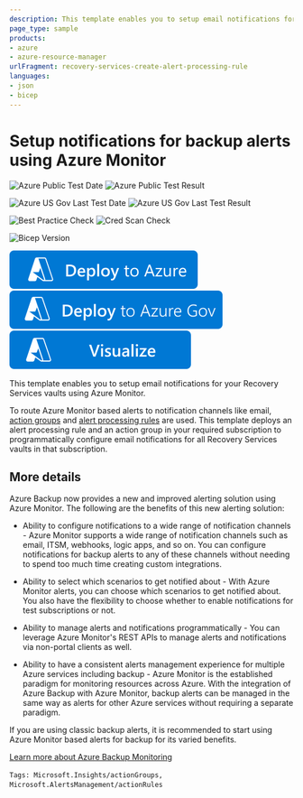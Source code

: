```yaml
---
description: This template enables you to setup email notifications for your Recovery Services vaults using Azure Monitor, by deploying an alert processing rule and an action group
page_type: sample
products:
- azure
- azure-resource-manager
urlFragment: recovery-services-create-alert-processing-rule
languages:
- json
- bicep
---
```

# Setup notifications for backup alerts using Azure Monitor

![Azure Public Test Date](https://azurequickstartsservice.blob.core.windows.net/badges/quickstarts/microsoft.recoveryservices/recovery-services-create-alert-processing-rule/PublicLastTestDate.svg)
![Azure Public Test Result](https://azurequickstartsservice.blob.core.windows.net/badges/quickstarts/microsoft.recoveryservices/recovery-services-create-alert-processing-rule/PublicDeployment.svg)

![Azure US Gov Last Test Date](https://azurequickstartsservice.blob.core.windows.net/badges/quickstarts/microsoft.recoveryservices/recovery-services-create-alert-processing-rule/FairfaxLastTestDate.svg)
![Azure US Gov Last Test Result](https://azurequickstartsservice.blob.core.windows.net/badges/quickstarts/microsoft.recoveryservices/recovery-services-create-alert-processing-rule/FairfaxDeployment.svg)

![Best Practice Check](https://azurequickstartsservice.blob.core.windows.net/badges/quickstarts/microsoft.recoveryservices/recovery-services-create-alert-processing-rule/BestPracticeResult.svg)
![Cred Scan Check](https://azurequickstartsservice.blob.core.windows.net/badges/quickstarts/microsoft.recoveryservices/recovery-services-create-alert-processing-rule/CredScanResult.svg)

![Bicep Version](https://azurequickstartsservice.blob.core.windows.net/badges/quickstarts/microsoft.recoveryservices/recovery-services-create-alert-processing-rule/BicepVersion.svg)

[![Deploy To Azure](https://raw.githubusercontent.com/Azure/azure-quickstart-templates/master/1-CONTRIBUTION-GUIDE/images/deploytoazure.svg?sanitize=true)](https://portal.azure.com/#create/Microsoft.Template/uri/https%3A%2F%2Fraw.githubusercontent.com%2FAzure%2Fazure-quickstart-templates%2Fmaster%2Fquickstarts%2Fmicrosoft.recoveryservices%2Frecovery-services-create-alert-processing-rule%2Fazuredeploy.json)
[![Deploy To Azure US Gov](https://raw.githubusercontent.com/Azure/azure-quickstart-templates/master/1-CONTRIBUTION-GUIDE/images/deploytoazuregov.svg?sanitize=true)](https://portal.azure.us/#create/Microsoft.Template/uri/https%3A%2F%2Fraw.githubusercontent.com%2FAzure%2Fazure-quickstart-templates%2Fmaster%2Fquickstarts%2Fmicrosoft.recoveryservices%2Frecovery-services-create-alert-processing-rule%2Fazuredeploy.json)
[![Visualize](https://raw.githubusercontent.com/Azure/azure-quickstart-templates/master/1-CONTRIBUTION-GUIDE/images/visualizebutton.svg?sanitize=true)](http://armviz.io/#/?load=https%3A%2F%2Fraw.githubusercontent.com%2FAzure%2Fazure-quickstart-templates%2Fmaster%2Fquickstarts%2Fmicrosoft.recoveryservices%2Frecovery-services-create-alert-processing-rule%2Fazuredeploy.json)

This template enables you to setup email notifications for your Recovery Services vaults using Azure Monitor.

To route Azure Monitor based alerts to notification channels like email, [action groups](https://docs.microsoft.com/azure/azure-monitor/alerts/action-groups) and [alert processing rules](https://docs.microsoft.com/azure/azure-monitor/alerts/alerts-action-rules?tabs=portal) are used. This template deploys an alert processing rule and an action group in your required subscription to programmatically configure email notifications for all Recovery Services vaults in that subscription.

## More details

Azure Backup now provides a new and improved alerting solution using Azure Monitor. The following are the benefits of this new alerting solution:

* Ability to configure notifications to a wide range of notification channels - Azure Monitor supports a wide range of notification channels such as email, ITSM, webhooks, logic apps, and so on. You can configure notifications for backup alerts to any of these channels without needing to spend too much time creating custom integrations.

* Ability to select which scenarios to get notified about - With Azure Monitor alerts, you can choose which scenarios to get notified about. You also have the flexibility to choose whether to enable notifications for test subscriptions or not.

* Ability to manage alerts and notifications programmatically - You can leverage Azure Monitor's REST APIs to manage alerts and notifications via non-portal clients as well.

* Ability to have a consistent alerts management experience for multiple Azure services including backup - Azure Monitor is the established paradigm for monitoring resources across Azure. With the integration of Azure Backup with Azure Monitor, backup alerts can be managed in the same way as alerts for other Azure services without requiring a separate paradigm.

If you are using classic backup alerts, it is recommended to start using Azure Monitor based alerts for backup for its varied benefits.

[Learn more about Azure Backup Monitoring](https://docs.microsoft.com/azure/backup/monitoring-and-alerts-overview)

`Tags: Microsoft.Insights/actionGroups, Microsoft.AlertsManagement/actionRules`
